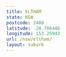 ```yaml
---
title: ELTHAM
state: NSW
postcode: 2480
latitude: -28.706486
longitude: 153.25943
url: /nsw/eltham/
layout: suburb
---
```

